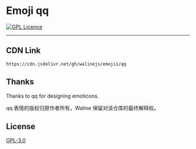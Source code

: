 # Emoji qq

[![GPL Licence](https://cdn.jsdelivr.net/gh/MHuiG/imgbed/github/gpl.svg)](https://opensource.org/licenses/GPL-3.0/)

---

## CDN Link

```
https://cdn.jsdelivr.net/gh/walinejs/emojis/qq
```

## Thanks

Thanks to qq for designing emoticons.

qq 表情的版权归原作者所有，Waline 保留对该仓库的最终解释权。

## License

[GPL-3.0](https://github.com/walinejs/emojis/blob/main/LICENSE)
